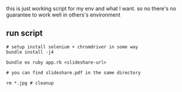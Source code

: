 this is just working script for my env and what I want.
so no there's no guarantee to work well in others's environment
## run script
```
# setup install selenium + chromdriver in some way
bundle install -j4

bundle ex ruby app.rb <slideshare-url>

# you can find slideshare.pdf in the same directory

rm *.jpg # cleanup
```
